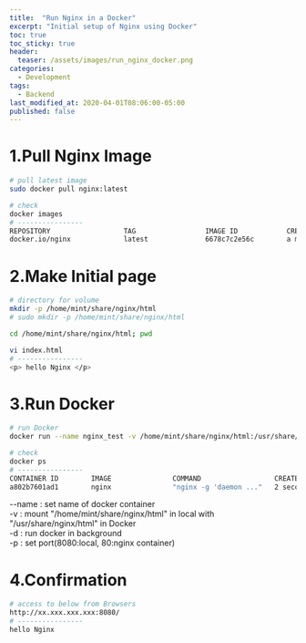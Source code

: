 ```yaml
---
title:  "Run Nginx in a Docker"
excerpt: "Initial setup of Nginx using Docker"
toc: true
toc_sticky: true
header:
  teaser: /assets/images/run_nginx_docker.png
categories:
  - Development
tags:
  - Backend
last_modified_at: 2020-04-01T08:06:00-05:00
published: false
---
```

<!--TODO
1. 원인 파악 : Errors - 403 Forbidden　
OK 2. 이미지 수정 : teaser.png 
OK 3. indentaion수정 : --name : set name 부분
-->

# 1.Pull Nginx Image
```bash
# pull latest image
sudo docker pull nginx:latest

# check
docker images
# ----------------
REPOSITORY                  TAG                 IMAGE ID            CREATED             SIZE
docker.io/nginx             latest              6678c7c2e56c        a moment ago        127 MB
```

# 2.Make Initial page
```bash
# directory for volume
mkdir -p /home/mint/share/nginx/html
# sudo mkdir -p /home/mint/share/nginx/html

cd /home/mint/share/nginx/html; pwd

vi index.html
# ----------------
<p> hello Nginx </p>
```

# 3.Run Docker
```bash
# run Docker
docker run --name nginx_test -v /home/mint/share/nginx/html:/usr/share/nginx/html:ro -d -p 8080:80  nginx

# check
docker ps
# ----------------
CONTAINER ID        IMAGE               COMMAND                  CREATED             STATUS              PORTS                  NAMES
a802b7601ad1        nginx               "nginx -g 'daemon ..."   2 seconds ago       Up 1 second         0.0.0.0:8080->80/tcp   nginx_test
```

--name : set name of docker container  
-v : mount "/home/mint/share/nginx/html" in local with "/usr/share/nginx/html" in Docker  
-d : run docker in background  
-p : set port(8080:local, 80:nginx container)  


# 4.Confirmation
```bash
# access to below from Browsers
http://xx.xxx.xxx.xxx:8080/
# ----------------
hello Nginx
```
